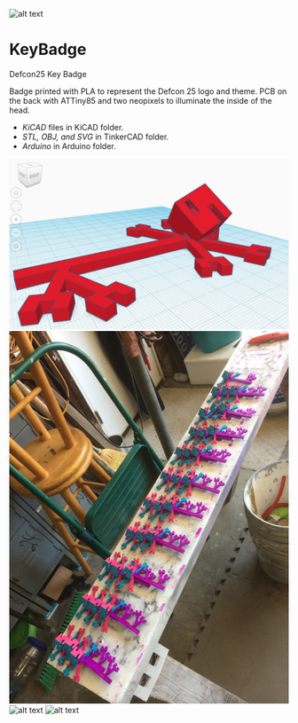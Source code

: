 ![alt text](https://i2.wp.com/itmeets.guru/wp-content/uploads/2017/05/Untitled-design-2.jpg "Defcon 25")

# KeyBadge
Defcon25 Key Badge

Badge printed with PLA to represent the Defcon 25 logo and theme. PCB on the back with ATTiny85 and two neopixels to illuminate the inside of the head.

- *KiCAD* files in KiCAD folder.
- *STL, OBJ, and SVG* in TinkerCAD folder.
- *Arduino* in Arduino folder.

![alt text](https://github.com/SeanLeftBelow/KeyBadge/blob/master/3d.png "In TinkerCAD")
![alt text](https://github.com/SeanLeftBelow/KeyBadge/blob/master/production_paint.jpg "Painting Production")
![alt text](https://github.com/SeanLeftBelow/KeyBadge/blob/master/production_pcb "PCB Assembly and Production")
![alt text](https://github.com/SeanLeftBelow/KeyBadge/blob/master/final_design "Final Design")
